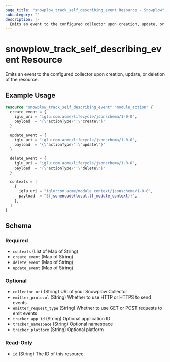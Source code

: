 ```yaml
---
page_title: "snowplow_track_self_describing_event Resource - Snowplow"
subcategory: ""
description: |-
  Emits an event to the configured collector upon creation, update, or deletion of the resource.
---
```


# snowplow_track_self_describing_event Resource

Emits an event to the configured collector upon creation, update, or deletion of the resource.

## Example Usage

```terraform
resource "snowplow_track_self_describing_event" "module_action" {
  create_event = {
    iglu_uri = "iglu:com.acme/lifecycle/jsonschema/1-0-0",
    payload  = "{\"actionType\":\"create\"}"
  }

  update_event = {
    iglu_uri = "iglu:com.acme/lifecycle/jsonschema/1-0-0",
    payload  = "{\"actionType\":\"update\"}"
  }

  delete_event = {
    iglu_uri = "iglu:com.acme/lifecycle/jsonschema/1-0-0",
    payload  = "{\"actionType\":\"delete\"}"
  }

  contexts = [
    {
      iglu_uri = "iglu:com.acme/module_context/jsonschema/1-0-0",
      payload  = "${jsonencode(local.tf_module_context)}",
    },
  ]
}
```


<!-- schema generated by tfplugindocs -->
## Schema

### Required

- `contexts` (List of Map of String)
- `create_event` (Map of String)
- `delete_event` (Map of String)
- `update_event` (Map of String)

### Optional

- `collector_uri` (String) URI of your Snowplow Collector
- `emitter_protocol` (String) Whether to use HTTP or HTTPS to send events
- `emitter_request_type` (String) Whether to use GET or POST requests to emit events
- `tracker_app_id` (String) Optional application ID
- `tracker_namespace` (String) Optional namespace
- `tracker_platform` (String) Optional platform

### Read-Only

- `id` (String) The ID of this resource.


